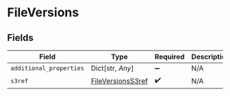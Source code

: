# FileVersions


## Fields

| Field                                                         | Type                                                          | Required                                                      | Description                                                   |
| ------------------------------------------------------------- | ------------------------------------------------------------- | ------------------------------------------------------------- | ------------------------------------------------------------- |
| `additional_properties`                                       | Dict[str, *Any*]                                              | :heavy_minus_sign:                                            | N/A                                                           |
| `s3ref`                                                       | [FileVersionsS3ref](../../models/shared/fileversionss3ref.md) | :heavy_check_mark:                                            | N/A                                                           |